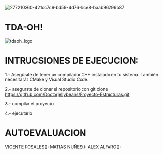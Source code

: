 ![277210360-421cc7c9-bd59-4d76-bce8-baab96296b87](https://github.com/Doctorjellybeans/Proyecto-Estructuras/assets/142541831/31d90350-8b85-43e7-ad12-5102e25a7e43)



# TDA-OH!
![tdaoh_logo](https://github.com/Doctorjellybeans/Proyecto-Estructuras/assets/142177428/de86cb8f-448d-451b-bcf3-958360765f95)

# INTRUCSIONES DE EJECUCION:

1.- Asegúrate de tener un compilador C++ instalado en tu sistema. También necesitarás CMake y Visual Studio Code.

2.- asegurate de clonar el repositorio con git clone https://github.com/Doctorjellybeans/Proyecto-Estructuras.git

3.- compilar el proyecto

4.- ejecutarlo

# AUTOEVALUACION
 VICENTE ROSALES():
 MATIAS NUÑES():
 ALEX ALFARO():


